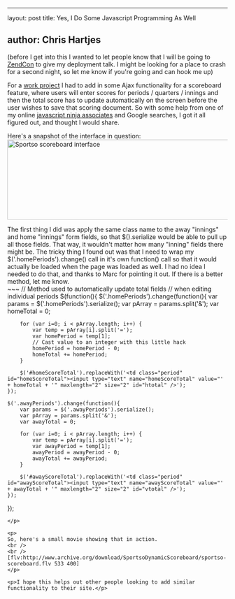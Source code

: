 <hr />

<p>layout: post
title: Yes, I Do Some Javascript Programming As Well</p>

<h2>author: Chris Hartjes</h2>

<p>(before I get into this I wanted to let people know that I will be going to <a href="http://www.zendcon.com/ZendCon08/public/content/home">ZendCon</a> to give my deployment talk.  I might be looking for a place to crash for a second night, so let me know if you're going and can hook me up)</p>

<p>
For a <a href="http://sportso.com">work project</a> I had to add in some Ajax functionality for a scoreboard feature, where users will enter scores for periods / quarters / innings and then the total score has to update automatically on the screen before the user wishes to save that scoring document.  So with some help from one of my online <a href="http://marcgrabanski.com/">javascript ninja associates</a> and Google searches, I got it all figured out, and thought I would share.
</p>

<p>
Here's a snapshot of the interface in question:
<img src="http://chrishartjes.com/sportso-scoreboard.png" alt="Sportso scoreboard interface" / width=532 height=183  />
</p>

<p>
The first thing I did was apply the same class name to the away "innings" and home "innings" form fields, so that $().serialize would be able to pull up all those fields.  That way, it wouldn't matter how many "inning" fields there might be.  The tricky thing I found out was that I need to wrap my $('.homePeriods').change() call in it's own function() call so that it would actually be loaded when the page was loaded as well.  I had no idea I needed to do that, and thanks to Marc for pointing it out.  If there is a better method, let me know.
<br />
~~~
// Method used to automatically update total fields
// when editing individual periods
$(function(){ 
    $('.homePeriods').change(function(){
        var params = $('.homePeriods').serialize();
        var pArray = params.split('&');
        var homeTotal = 0;

        for (var i=0; i < pArray.length; i++) {
            var temp = pArray[i].split('=');
            var homePeriod = temp[1];
            // Cast value to an integer with this little hack
            homePeriod = homePeriod - 0;
            homeTotal += homePeriod;
        }

        $('#homeScoreTotal').replaceWith('<td class="period" id="homeScoreTotal"><input type="text" name="homeScoreTotal" value="' + homeTotal + '" maxlength="2" size="2" id="htotal" />');
    });

    $('.awayPeriods').change(function(){
        var params = $('.awayPeriods').serialize();
        var pArray = params.split('&');
        var awayTotal = 0;

        for (var i=0; i < pArray.length; i++) {
            var temp = pArray[i].split('=');
            var awayPeriod = temp[1];
            awayPeriod = awayPeriod - 0;
            awayTotal += awayPeriod;
        }

        $('#awayScoreTotal').replaceWith('<td class="period" id="awayScoreTotal"><input type="text" name="awayScoreTotal" value="' + awayTotal + '" maxlength="2" size="2" id="vtotal" />');
    });
});
~~~
</p>

<p>
So, here's a small movie showing that in action.
<br />
<br />
[flv:http://www.archive.org/download/SportsoDynamicScoreboard/sportso-scoreboard.flv 533 400]
</p>

<p>I hope this helps out other people looking to add similar functionality to their site.</p>
